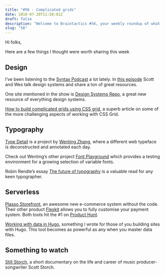 ```yaml
---
title: "#56 - Complicated grids"
date: 2018-07-20T11:58:01Z
draft: false
description: "Welcome to Braintactics #56, your weekly roundup of what’s happening in design, code and typography."
slug: "56"
---
```


Hi folks,

Here are a few things I thought were worth sharing this week

## Design

I’ve been listening to the [Syntax Podcast](https://syntax.fm/) a lot lately. In [this episode](https://syntax.fm/show/056/design-systems) Scott and Wes talk design systems and share a ton of great resources.

One site mentioned in the show is [Design Systems Repo](https://designsystemsrepo.com/), a great new resource of everything design systems.

[How to build complicated grids using CSS grid](https://danwebb.co/journal/how-to-build-complicated-grids-using-css-grid), a superb article on some of the more challenging aspects of working with CSS Grid.

## Typography

[Type Detail](https://typedetail.com/georgia.html) is a project by [Wenting Zhang](https://twitter.com/designjokes), where a different web typeface is deconstructed and annotated each day.

Check out Wenting’s other project [Font Playground](https://play.typedetail.com/) which provides a testing environment for a growing selection of variable fonts.

Robin Rendle’s essay [The future of typography](https://robinrendle.com/essays/futures-of-typography/) is a valuable read for any keen typographer.

## Serverless

[Plasso Storefront](https://www.producthunt.com/posts/plasso-storefront), an awesome new e-commerce system without the code. Their other product [Flexkit](https://plasso.com/flexkit) allows you to fully customise your payment system. Both tools hit the #1 on [Product Hunt](https://www.producthunt.com/posts/plasso-storefront).

[Working with data in Hugo](https://harrycresswell.com/articles/data-hugo/), something I wrote for those of you building sites with Hugo. This tool becomes as powerful as any when you master data files.

## Something to watch

[Still Storch](https://www.youtube.com/watch?v=6-g0jxauBJg&app=desktop), a short documentary on the life and career of music producer-songwriter Scott Storch.

